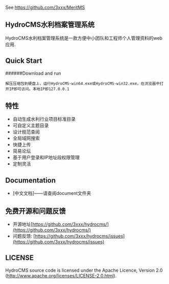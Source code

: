 See https://github.com/3xxx/MeritMS

## HydroCMS水利档案管理系统


HydroCMS水利档案管理系统是一款方便中小团队和工程师个人管理资料的web应用.


## Quick Start
######Download and run

    解压压缩包到硬盘上，运行HydroCMS-win64.exe或HydroCMS-win32.exe，在浏览器中打开IP即可访问。本地IP即127.0.0.1

## 特性

* 自动生成水利行业项目标准目录
* 可自定义主题目录
* 设计规范查阅
* 全局域网搜索
* 快捷上传
* 简易论坛
* 基于用户登录和IP地址段权限管理
* 定制灵活

## Documentation

* [中文文档]——请查阅document文件夹

## 免费开源和问题反馈

* 开源地址[https://github.com/3xxx/hydrocms/](https://github.com/3xxx/hydrocms/)
* 问题反馈: [https://github.com/3xxx/hydrocms/issues](https://github.com/3xxx/hydrocms/issues)

## LICENSE

HydroCMS source code is licensed under the Apache Licence, Version 2.0
(http://www.apache.org/licenses/LICENSE-2.0.html).
